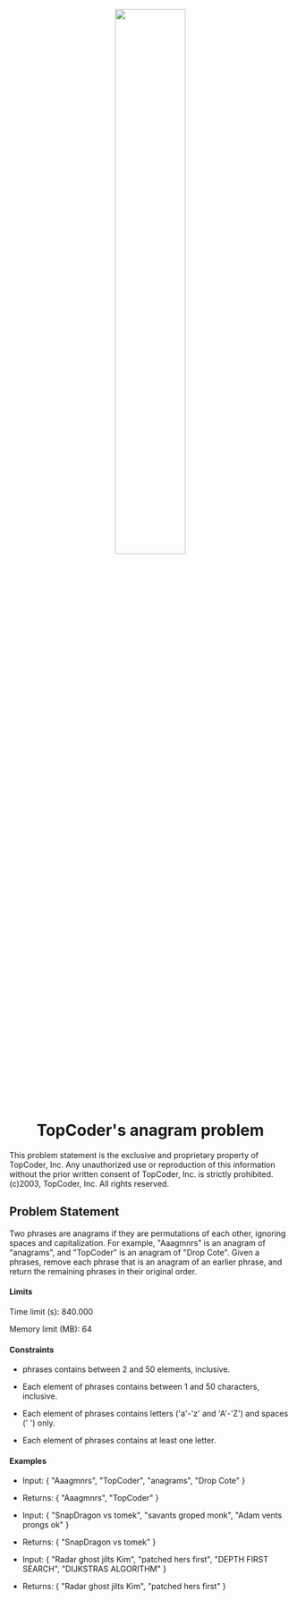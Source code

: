 <p align="center">
  <img src="/.git/topcoder.png" height="50%" width="50%">
</p>
<h1 align="center">TopCoder's anagram problem</h1>
<p>This problem statement is the exclusive and proprietary property of TopCoder, Inc. Any unauthorized use or reproduction of this information without the prior written consent of TopCoder, Inc. is strictly prohibited. (c)2003, TopCoder, Inc. All rights reserved.</p>

<h2>Problem Statement</h2>
<p>Two phrases are anagrams if they are permutations of each other, ignoring spaces and capitalization. For example, "Aaagmnrs" is an anagram of "anagrams", and "TopCoder" is an anagram of "Drop Cote". Given a phrases, remove each phrase that is an anagram of an earlier phrase, and return the remaining phrases in their original order.</p>

<h4>Limits</h4>
Time limit (s): 840.000

Memory limit (MB): 64

<h4>Constraints</h4>

- phrases contains between 2 and 50 elements, inclusive.

- Each element of phrases contains between 1 and 50 characters, inclusive.

- Each element of phrases contains letters ('a'-'z' and 'A'-'Z') and spaces (' ') only.

- Each element of phrases contains at least one letter.

<h4>Examples</h4>

- Input: { "Aaagmnrs", "TopCoder", "anagrams", "Drop Cote" }

 - Returns: { "Aaagmnrs", "TopCoder" }


- Input: { "SnapDragon vs tomek", "savants groped monk", "Adam vents prongs ok" }

 - Returns: { "SnapDragon vs tomek" }


- Input: { "Radar ghost jilts Kim", "patched hers first", "DEPTH FIRST SEARCH", "DIJKSTRAS ALGORITHM" }

 - Returns: { "Radar ghost jilts Kim", "patched hers first" }
